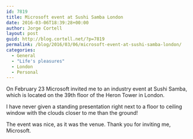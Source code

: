 ```yaml
---
id: 7819
title: Microsoft event at Sushi Samba London
date: 2016-03-06T18:39:28+00:00
author: Jorge Cortell
layout: post
guid: http://blog.cortell.net/?p=7819
permalink: /blog/2016/03/06/microsoft-event-at-sushi-samba-london/
categories:
  - General
  - "Life's pleasures"
  - London
  - Personal
---
```

On February 23 Microsoft invited me to an industry event at Sushi Samba, which is located on the 39th floor of the Heron Tower in London.

I have never given a standing presentation right next to a floor to ceiling window with the clouds closer to me than the ground!

The event was nice, as it was the venue. Thank you for inviting me, Microsoft.
